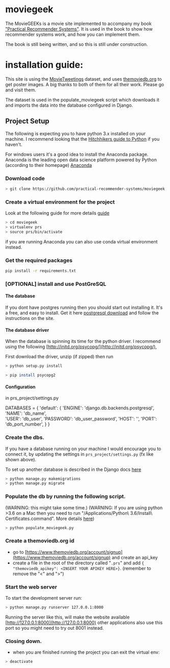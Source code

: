 # moviegeek

The MovieGEEKs is a movie site implemented to accompany my book
["Practical Recommender Systems"](https://www.manning.com/books/practical-recommender-systems).
It is used in the book to show how recommender systems work, and how you can implement them. 

The book is still being written, and so this is still under construction.

# installation guide:

This site is using the [MovieTweetings](https://github.com/sidooms/MovieTweetings) dataset, and uses 
[themoviedb.org](www.themoviedb.org) to get poster images. 
A big thanks to both of them for all their work. Please go and visit them. 
 
The dataset is used in the populate_moviegeek script which downloads it and imports the data 
into the database configured in Django. 

## Project Setup
The following is expecting you to have python 3.x installed on your machine. I recommend
 looking that the [Hitchhikers guide to Python](http://docs.python-guide.org/en/latest/) if you 
 haven't.
 
 For windows users it's a good idea to install the Anaconda package. Anaconda is the leading open 
 data science platform powered by Python (according to their homepage) [Anaconda](https://www.continuum.io/downloads)
 
### Download code
```bash
> git clone https://github.com/practical-recommender-systems/moviegeek.git
```
### Create a virtual environment for the project 
Look at the following guide for more details [guide](http://docs.python-guide.org/en/latest/dev/virtualenvs/#virtualenvironments-ref)
 
```bash
> cd moviegeek
> virtualenv prs
> source prs/bin/activate
```

if you are running Anaconda you can also use conda virtual environment instead.
### Get the required packages

```bash
pip install -r requirements.txt
```

### [OPTIONAL] install and use PostGreSQL

#### The database
If you dont have postgres running then you should start out installing it. 
It's a free, and easy to install. 
Get it here [postgresql download](https://www.postgresql.org/download/) 
and follow the instructions on the site.


#### The database driver
When the database is spinning its time for the python driver. I recommend using the following 
[http://initd.org/psycopg/](http://initd.org/psycopg/), 

First download the driver, unzip (if zipped) then run
```bash
> python setup.py install
```

```bash
> pip install psycopg2
```

#### Configuration

in prs_project/settings.py

DATABASES = {
    'default': {
        'ENGINE': 'django.db.backends.postgresql',
        'NAME': 'db_name',                      
        'USER': 'db_user',
        'PASSWORD': 'db_user_password',
        'HOST': '',
        'PORT': 'db_port_number',
    }
}

### Create the dbs. 
If you have a database running on your machine I would encourage 
you to connect it, by updating the settings in `prs_project/settings.py` (fx like shown above). 

To set up another database is described in the Django docs [here](https://docs.djangoproject.com/en/1.10/ref/databases/)
```bash
> python manage.py makemigrations
> python manage.py migrate
```
### Populate the db by running the following script. 
(WARNING: this might take some time.)
(WARNING: If you are using python >3.6 on a Mac then you need to run 
"/Applications/Python\ 3.6/Install\ Certificates.command". More details [here](https://bugs.python.org/issue28150))
```bash
> python populate_moviegeek.py
```

### Create a themoviedb.org id
* go to [https://www.themoviedb.org/account/signup](https://www.themoviedb.org/account/signup) and create an api_key
* create a file in the root of the directory called "`.prs`" and add 
`{ "themoviedb_apikey": <INSERT YOUR APIKEY HERE>}`.
(remember to remove the "<" and ">")

### Start the web server
 To start the development server run:
```bash
> python manage.py runserver 127.0.0.1:8000
```
Running the server like this, will make the website available 
[http://127.0.0.1:8000](http://127.0.0.1:8000) other applications also use this port
so you might need to try out 8001 instead. 

### Closing down.
* when you are finished running the project you can exit the virtual env:
```bash
> deactivate
```
